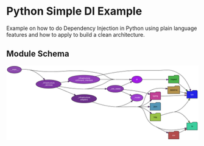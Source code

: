 # Python Simple DI Example

Example on how to do Dependency Injection in Python
using plain language features and how to apply to build a clean
architecture.

## Module Schema
![Module Schema](./todo.svg)